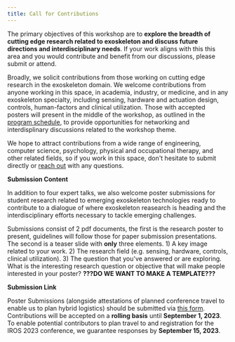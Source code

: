 ```yaml
---
title: Call for Contributions
---
```


The primary objectives of this workshop are to **explore the breadth of cutting edge research related to exoskeleton and discuss future directions and interdisciplinary needs**. If your work aligns with this this area and you would contribute and benefit from our discussions, please submit or attend.

Broadly, we solicit contributions from those working on cutting edge research in the exoskeleton domain. We welcome contributions from anyone working in this space, in academia, industry, or medicine, and in any exoskeleton specialty, including sensing, hardware and actuation design, controls, human-factors and clinical utilization. Those with accepted posters will present in the middle of the workshop, as outlined in the [program schedule](../schedule), to provide opportunities for networking and interdisplinary discussions related to the workshop theme.

We hope to attract contributions from a wide range of engineering, computer science, psychology, physical and occupational therapy, and other related fields, so if you work in this space, don't hesitate to submit directly or [reach out](../contact) with any questions.

**Submission Content**

In addition to four expert talks, we also welcome poster submissions for student research related to emerging exoskeleton technologies ready to contribute to a dialogue of where exoskeleton reasearch is heading and the interdisciplinary efforts necessary to tackle emerging challenges. 

Submissions consist of 2 pdf documents, the first is the research poster to present, guidelines will follow those for paper submission presentations. The second is a teaser slide with **only** three elements. 1) A key image related to your work. 2) The research field (e.g. sensing, hardware, controls, clinical utilization). 3) The question that you've answered or are exploring. What is the interesting research question or objective that will make people interested in your poster? **???DO WE WANT TO MAKE A TEMPLATE???**

**Submission Link**

Poster Submissions (alongside attestations of planned conference travel to enable us to plan hybrid logistics) should be submitted via [this form](https://forms.gle/yrDUjWepNH2Pv1NE8). Contributions will be accepted on a **rolling basis** until **September 1, 2023**. To enable potential contributors to plan travel to and registration for the IROS 2023 conference, we guarantee responses by **September 15, 2023**.
